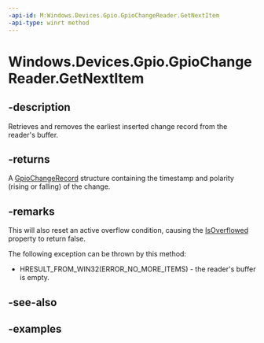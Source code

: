 ```yaml
---
-api-id: M:Windows.Devices.Gpio.GpioChangeReader.GetNextItem
-api-type: winrt method
---
```


<!-- Method syntax.
public GpioChangeRecord GpioChangeReader.GetNextItem()
-->

# Windows.Devices.Gpio.GpioChangeReader.GetNextItem


## -description

Retrieves and removes the earliest inserted change record from the reader's buffer.

## -returns

A [GpioChangeRecord](gpiochangerecord.md) structure containing the timestamp and polarity (rising or falling) of the change.

## -remarks

This will also reset an active overflow condition, causing the [IsOverflowed](gpiochangereader_isoverflowed.md) property to return false.

The following exception can be thrown by this method:

* HRESULT_FROM_WIN32(ERROR_NO_MORE_ITEMS) - the reader's buffer is empty.

## -see-also

## -examples

